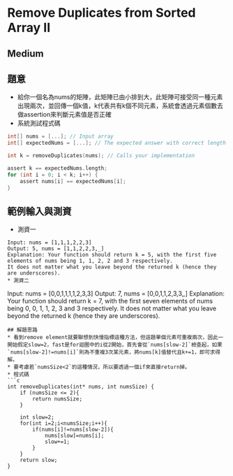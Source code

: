 # Remove Duplicates from Sorted Array II
## Medium
## 題意
* 給你一個名為nums的矩陣，此矩陣已由小排到大，此矩陣可接受同一種元素出現兩次，並回傳一個k值，k代表共有k個不同元素，系統會透過元素個數去做assertion來判斷元素值是否正確
* 系統測試程式碼
```c
int[] nums = [...]; // Input array
int[] expectedNums = [...]; // The expected answer with correct length

int k = removeDuplicates(nums); // Calls your implementation

assert k == expectedNums.length;
for (int i = 0; i < k; i++) {
    assert nums[i] == expectedNums[i];
}
```
## 範例輸入與測資
* 測資一
```
Input: nums = [1,1,1,2,2,3]
Output: 5, nums = [1,1,2,2,3,_]
Explanation: Your function should return k = 5, with the first five elements of nums being 1, 1, 2, 2 and 3 respectively.
It does not matter what you leave beyond the returned k (hence they are underscores).
* 測資二
```
Input: nums = [0,0,1,1,1,1,2,3,3]
Output: 7, nums = [0,0,1,1,2,3,3,_,_]
Explanation: Your function should return k = 7, with the first seven elements of nums being 0, 0, 1, 1, 2, 3 and 3 respectively.
It does not matter what you leave beyond the returned k (hence they are underscores).
```
## 解題思路
* 看到remove element就要聯想到快慢指標這種方法，但這題單個元素可重複兩次，因此一開始假定slow=2，fast是for迴圈中的i從2開始，首先會從`nums[slow-2]`檢查起，如果`nums[slow-2]!=nums[i]`則為不重複3次某元素，將nums[k]值替代且k+=1，即可求得解。
* 要考慮若`numsSize<2`的這種情況，所以要透過一個if來直接return掉。
* 程式碼
```c
int removeDuplicates(int* nums, int numsSize) {
    if (numsSize <= 2){
        return numsSize;
    }
    
    int slow=2;
    for(int i=2;i<numsSize;i++){
        if(nums[i]!=nums[slow-2]){
            nums[slow]=nums[i];
            slow+=1;
        }
    } 
    return slow;
}
```
